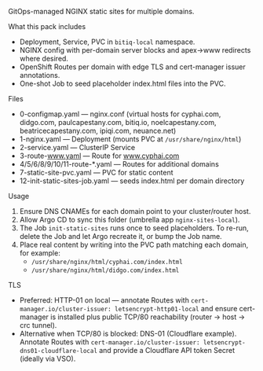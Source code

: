 GitOps-managed NGINX static sites for multiple domains.

What this pack includes
- Deployment, Service, PVC in `bitiq-local` namespace.
- NGINX config with per-domain server blocks and apex→www redirects where desired.
- OpenShift Routes per domain with edge TLS and cert-manager issuer annotations.
- One-shot Job to seed placeholder index.html files into the PVC.

Files
- 0-configmap.yaml — nginx.conf (virtual hosts for cyphai.com, didgo.com, paulcapestany.com, bitiq.io, noelcapestany.com, beatricecapestany.com, ipiqi.com, neuance.net)
- 1-nginx.yaml — Deployment (mounts PVC at `/usr/share/nginx/html`)
- 2-service.yaml — ClusterIP Service
- 3-route-www.yaml — Route for www.cyphai.com
- 4/5/6/8/9/10/11-route-*.yaml — Routes for additional domains
- 7-static-site-pvc.yaml — PVC for static content
- 12-init-static-sites-job.yaml — seeds index.html per domain directory

Usage
1) Ensure DNS CNAMEs for each domain point to your cluster/router host.
2) Allow Argo CD to sync this folder (umbrella app `nginx-sites-local`).
3) The Job `init-static-sites` runs once to seed placeholders. To re-run, delete the Job and let Argo recreate it, or bump the Job name.
4) Place real content by writing into the PVC path matching each domain, for example:
   - `/usr/share/nginx/html/cyphai.com/index.html`
   - `/usr/share/nginx/html/didgo.com/index.html`

TLS
- Preferred: HTTP-01 on local — annotate Routes with `cert-manager.io/cluster-issuer: letsencrypt-http01-local` and ensure cert-manager is installed plus public TCP/80 reachability (router → host → crc tunnel).
- Alternative when TCP/80 is blocked: DNS-01 (Cloudflare example). Annotate Routes with `cert-manager.io/cluster-issuer: letsencrypt-dns01-cloudflare-local` and provide a Cloudflare API token Secret (ideally via VSO).

